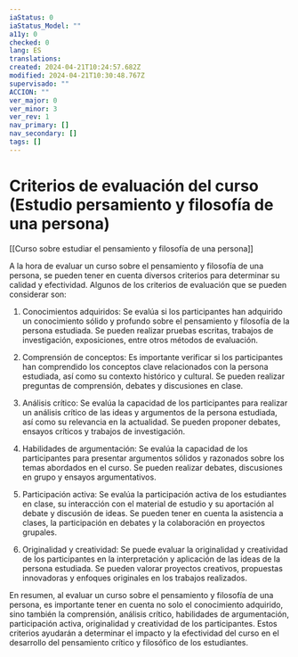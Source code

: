 ```yaml
---
iaStatus: 0
iaStatus_Model: ""
a11y: 0
checked: 0
lang: ES
translations: 
created: 2024-04-21T10:24:57.682Z
modified: 2024-04-21T10:30:48.767Z
supervisado: ""
ACCION: ""
ver_major: 0
ver_minor: 3
ver_rev: 1
nav_primary: []
nav_secondary: []
tags: []
---
```

# Criterios de evaluación del curso (Estudio persamiento y filosofía de una persona)

[[Curso sobre estudiar el pensamiento y filosofía de una persona]]

A la hora de evaluar un curso sobre el pensamiento y filosofía de una persona, se pueden tener en cuenta diversos criterios para determinar su calidad y efectividad. Algunos de los criterios de evaluación que se pueden considerar son:

1. Conocimientos adquiridos: Se evalúa si los participantes han adquirido un conocimiento sólido y profundo sobre el pensamiento y filosofía de la persona estudiada. Se pueden realizar pruebas escritas, trabajos de investigación, exposiciones, entre otros métodos de evaluación.

2. Comprensión de conceptos: Es importante verificar si los participantes han comprendido los conceptos clave relacionados con la persona estudiada, así como su contexto histórico y cultural. Se pueden realizar preguntas de comprensión, debates y discusiones en clase.

3. Análisis crítico: Se evalúa la capacidad de los participantes para realizar un análisis crítico de las ideas y argumentos de la persona estudiada, así como su relevancia en la actualidad. Se pueden proponer debates, ensayos críticos y trabajos de investigación.

4. Habilidades de argumentación: Se evalúa la capacidad de los participantes para presentar argumentos sólidos y razonados sobre los temas abordados en el curso. Se pueden realizar debates, discusiones en grupo y ensayos argumentativos.

5. Participación activa: Se evalúa la participación activa de los estudiantes en clase, su interacción con el material de estudio y su aportación al debate y discusión de ideas. Se pueden tener en cuenta la asistencia a clases, la participación en debates y la colaboración en proyectos grupales.

6. Originalidad y creatividad: Se puede evaluar la originalidad y creatividad de los participantes en la interpretación y aplicación de las ideas de la persona estudiada. Se pueden valorar proyectos creativos, propuestas innovadoras y enfoques originales en los trabajos realizados.

En resumen, al evaluar un curso sobre el pensamiento y filosofía de una persona, es importante tener en cuenta no solo el conocimiento adquirido, sino también la comprensión, análisis crítico, habilidades de argumentación, participación activa, originalidad y creatividad de los participantes. Estos criterios ayudarán a determinar el impacto y la efectividad del curso en el desarrollo del pensamiento crítico y filosófico de los estudiantes.
